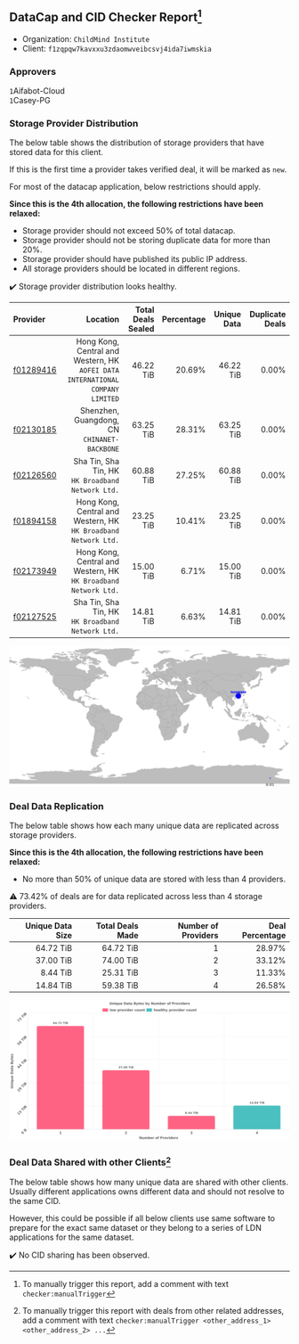## DataCap and CID Checker Report[^1]
 - Organization: `ChildMind Institute`
 - Client: `f1zqpqw7kavxxu3zdaomwveibcsvj4ida7iwmskia`
### Approvers
`1`Aifabot-Cloud<br/>`1`Casey-PG

### Storage Provider Distribution
The below table shows the distribution of storage providers that have stored data for this client.

If this is the first time a provider takes verified deal, it will be marked as `new`.

For most of the datacap application, below restrictions should apply.

**Since this is the 4th allocation, the following restrictions have been relaxed:**
 - Storage provider should not exceed 50% of total datacap.
 - Storage provider should not be storing duplicate data for more than 20%.
 - Storage provider should have published its public IP address.
 - All storage providers should be located in different regions.

✔️ Storage provider distribution looks healthy.

| Provider                                              |                                                                          Location | Total Deals Sealed | Percentage | Unique Data | Duplicate Deals |
| :---------------------------------------------------- | --------------------------------------------------------------------------------: | -----------------: | ---------: | ----------: | --------------: |
| [f01289416](https://filfox.info/en/address/f01289416) | Hong Kong, Central and Western, HK<br/>`AOFEI DATA INTERNATIONAL COMPANY LIMITED` |          46.22 TiB |     20.69% |   46.22 TiB |           0.00% |
| [f02130185](https://filfox.info/en/address/f02130185) |                                   Shenzhen, Guangdong, CN<br/>`CHINANET-BACKBONE` |          63.25 TiB |     28.31% |   63.25 TiB |           0.00% |
| [f02126560](https://filfox.info/en/address/f02126560) |                              Sha Tin, Sha Tin, HK<br/>`HK Broadband Network Ltd.` |          60.88 TiB |     27.25% |   60.88 TiB |           0.00% |
| [f01894158](https://filfox.info/en/address/f01894158) |                Hong Kong, Central and Western, HK<br/>`HK Broadband Network Ltd.` |          23.25 TiB |     10.41% |   23.25 TiB |           0.00% |
| [f02173949](https://filfox.info/en/address/f02173949) |                Hong Kong, Central and Western, HK<br/>`HK Broadband Network Ltd.` |          15.00 TiB |      6.71% |   15.00 TiB |           0.00% |
| [f02127525](https://filfox.info/en/address/f02127525) |                              Sha Tin, Sha Tin, HK<br/>`HK Broadband Network Ltd.` |          14.81 TiB |      6.63% |   14.81 TiB |           0.00% |

<img src="https://raw.githubusercontent.com/data-preservation-programs/filplus-checker-assets/main/filecoin-project/filecoin-plus-large-datasets/issues/1906/1683734073357.png"/>

### Deal Data Replication
The below table shows how each many unique data are replicated across storage providers.


**Since this is the 4th allocation, the following restrictions have been relaxed:**
- No more than 50% of unique data are stored with less than 4 providers.

⚠️ 73.42% of deals are for data replicated across less than 4 storage providers.

| Unique Data Size | Total Deals Made | Number of Providers | Deal Percentage |
| ---------------: | ---------------: | ------------------: | --------------: |
|        64.72 TiB |        64.72 TiB |                   1 |          28.97% |
|        37.00 TiB |        74.00 TiB |                   2 |          33.12% |
|         8.44 TiB |        25.31 TiB |                   3 |          11.33% |
|        14.84 TiB |        59.38 TiB |                   4 |          26.58% |

<img src="https://raw.githubusercontent.com/data-preservation-programs/filplus-checker-assets/main/filecoin-project/filecoin-plus-large-datasets/issues/1906/1683734074017.png"/>

### Deal Data Shared with other Clients[^3]
The below table shows how many unique data are shared with other clients.
Usually different applications owns different data and should not resolve to the same CID.

However, this could be possible if all below clients use same software to prepare for the exact same dataset or they belong to a series of LDN applications for the same dataset.

✔️ No CID sharing has been observed.

[^1]: To manually trigger this report, add a comment with text `checker:manualTrigger`

[^2]: Deals from those addresses are combined into this report as they are specified with `checker:manualTrigger`

[^3]: To manually trigger this report with deals from other related addresses, add a comment with text `checker:manualTrigger <other_address_1> <other_address_2> ...`
